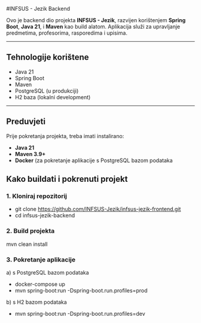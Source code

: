 #INFSUS - Jezik Backend

Ovo je backend dio projekta **INFSUS - Jezik**, razvijen korištenjem **Spring Boot**, **Java 21**, i **Maven** kao build alatom. Aplikacija služi za upravljanje predmetima, profesorima, rasporedima i upisima.

---

## Tehnologije korištene

- Java 21 
- Spring Boot 
- Maven 
- PostgreSQL (u produkciji)
- H2 baza (lokalni development)

---

## Preduvjeti

Prije pokretanja projekta, treba imati instalirano:

- **Java 21**
- **Maven 3.9+**
- **Docker** (za pokretanje aplikacije s PostgreSQL bazom podataka

## Kako buildati i pokrenuti projekt


### 1. Kloniraj repozitorij 

- git clone https://github.com/INFSUS-Jezik/infsus-jezik-frontend.git
- cd infsus-jezik-backend

### 2. Build projekta
mvn clean install

### 3. Pokretanje aplikacije 
a) s PostgreSQL bazom podataka
  - docker-compose up
  - mvn spring-boot:run -Dspring-boot.run.profiles=prod

b) s H2 bazom podataka
  - mvn spring-boot:run -Dspring-boot.run.profiles=dev

  
